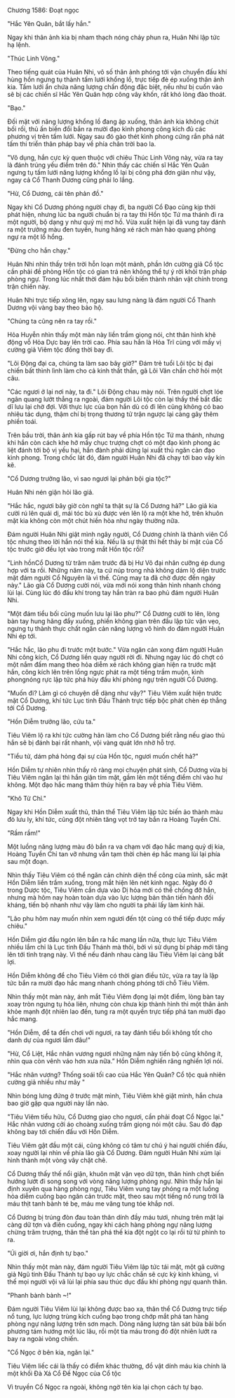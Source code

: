 




Chương 1586: Đoạt ngọc


"Hắc Yên Quân, bắt lấy hắn."

Ngay khi thân ảnh kia bị nham thạch nóng chảy phun ra, Huân Nhi lập tức hạ lệnh.

"Thúc Linh Võng."

Theo tiếng quát của Huân Nhi, vô số thân ảnh phóng tới vận chuyển đấu khí hùng hồn ngưng tụ thành tấm lưới khổng lồ, trực tiếp đè ép xuống thân ảnh kia. Tấm lưới ẩn chứa năng lượng chấn động đặc biệt, nếu như bị cuốn vào sẽ bị các chiến sĩ Hắc Yên Quân hợp công vây khốn, rất khó lòng đào thoát.

"Bạo."

Đối mặt với năng lượng khổng lồ đang ập xuống, thân ảnh kia không chút bối rối, thủ ấn biến đổi bắn ra mười đạo kình phong công kích đủ các phương vị trên tấm lưới. Ngay sau đó gào thét kình phong cứng rắn phá nát tấm thi triển thân pháp bay về phía chân trời bao la.

"Vô dụng, hắn cực kỳ quen thuộc với chiêu Thúc Linh Võng này, vừa ra tay là đánh trúng yếu điểm trên đó." Nhìn thấy các chiến sĩ Hắc Yên Quân ngưng tụ tấm lưới năng lượng khổng lồ lại bị công phá đơn giản như vậy, ngay cả Cổ Thanh Dương cũng phải lo lắng.

"Hừ, Cổ Dương, cái tên phản đồ."

Ngay khi Cổ Dương phóng người chạy đi, ba người Cổ Đạo cũng kịp thời phát hiện, nhưng lúc ba người chuẩn bị ra tay thì Hồn tộc Tứ ma thánh đi ra một người, bộ dạng y như quỷ mị mơ hồ. Vừa xuất hiện lại đã vung tay đánh ra một trưởng màu đen tuyền, hung hăng xé rách màn hào quang phòng ngự ra một lổ hổng.

"Đừng cho hắn chạy."

Huân Nhi nhìn thấy trên trời hỗn loạn một mảnh, phần lớn cường giả Cổ tộc cần phải đề phòng Hồn tộc có gian trá nên không thể tự ý rời khỏi trận pháp phòng ngự. Trong lúc nhất thời đám hậu bối biến thành nhân vật chính trong trận chiến này.

Huân Nhi trực tiếp xông lên, ngay sau lưng nàng là đám người Cổ Thanh Dương vội vàng bay theo bảo hộ.

"Chúng ta cũng nên ra tay rồi."

Hỏa Huyễn nhìn thấy một màn này liền trầm giọng nói, cht thân hình khẽ động vỗ Hỏa Dực bay lên trời cao. Phía sau hắn là Hỏa Trĩ cùng với mấy vị cường giả Viêm tộc đồng thời bay đi.

"Lôi Động đại ca, chúng ta làm sao bây giờ?" Đám trẻ tuổi Lôi tộc bị đại chiến bất thình lình làm cho cả kinh thất thần, gã Lôi Vân chần chờ hỏi một câu.

"Các ngươi ở lại nơi này, ta đi." Lôi Động chau mày nói. Trên người chợt lóe ngân quang lướt thẳng ra ngoài, đám người Lôi tộc còn lại thấy thế bất đắc dĩ lưu lại chờ đợi. Với thực lực của bọn hắn dù có đi lên cũng không có bao nhiêu tác dụng, thậm chí bị trọng thương tử trận ngược lại càng gây thêm phiền toái.

Trên bầu trời, thân ảnh kia gấp rút bay về phía Hồn tộc Tứ ma thánh, nhưng khi hắn còn cách khe hở mấy chục trượng chợt có một đạo kình phong ác liệt đánh tới bộ vị yếu hại, hắn đành phải dừng lại xuất thủ ngăn cản đạo kình phong. Trong chốc lát đó, đám người Huân Nhi đã chạy tới bao vây kín kẽ.

"Cổ Dương trưởng lão, vì sao ngươi lại phản bội gia tộc?"

Huân Nhi nén giận hỏi lão giả.

"Hắc hắc, ngươi bây giờ còn nghĩ ta thật sự là Cổ Dương hả?" Lão giả kia cười rú lên quái dị, mái tóc bù xù được vén lên lộ ra một khe hở, trên khuôn mặt kia không còn một chút hiền hòa như ngày thường nữa.

Đám người Huân Nhi giật mình ngây người, Cổ Dương chính là thành viên Cổ tộc nhưng theo lời hắn nói thế kia. Nếu là sự thật thì hết thảy bí mật của Cổ tộc trước giờ đều lọt vào trong mắt Hồn tộc rồi?

"Linh hồnCổ Dương từ trăm năm trước đã bị Hư Vô đại nhân cưỡng ép dung hợp với ta rồi. Những năm này, ta cứ núp trong nhà không dám lộ diện trước mặt đám người Cổ Nguyên là vì thế. Cũng may ta đã chờ được đến ngày này." Lão già Cổ Dương cười nói, vừa mới nói xong thân hình nhanh chóng lùi lại. Cùng lúc đó đấu khí trong tay hắn tràn ra bao phủ đám người Huân Nhi.

"Một đám tiểu bối cũng muốn lưu lại lão phu?" Cổ Dương cười to lên, lòng bàn tay hung hăng đẩy xuống, phiến không gian trên đầu lập tức vặn vẹo, ngưng tụ thành thực chất ngăn cản năng lượng vô hình do đám người Huân Nhi ép tới.

"Hắc hắc, lão phu đi trước một bước." Vừa ngăn cản xong đám người Huân Nhi công kích, Cổ Dương liền quay người rời đi. Nhưng ngay lúc đó chợt có một nắm đấm mang theo hỏa diễm xé rách không gian hiện ra trước mặt hắn, công kích lên trên lồng ngực phát ra một tiếng trầm muộn, kình phongnóng rực lập tức phá hủy đấu khí phòng ngự trên người Cổ Dương.

"Muốn đi? Làm gì có chuyện dễ dàng như vậy?" Tiêu Viêm xuất hiện trước mặt Cổ Dương, khí tức Lục tinh Đấu Thánh trực tiếp bộc phát chèn ép thẳng tới Cổ Dương.

"Hồn Diễm trưởng lão, cứu ta."

Tiêu Viêm lộ ra khí tức cường hãn làm cho Cổ Dương biết rằng nếu giao thủ hắn sẽ bị đánh bại rất nhanh, vội vàng quát lớn nhờ hỗ trợ.

"Tiểu tử, dám phá hỏng đại sự của Hồn tộc, ngươi muốn chết hả?"

Hồn Diễm tự nhiên nhìn thấy rõ ràng mọi chuyện phát sinh, Cổ Dương vừa bị Tiêu Viêm ngăn lại thì hắn giận tím mặt, gầm lên một tiếng điểm chỉ vào hư không. Một đạo hắc mang thâm thúy hiện ra bay về phía Tiêu Viêm.

"Khô Tử Chỉ."

Ngay khi Hồn Diễm xuất thủ, thân thể Tiêu Viêm lập tức biến ảo thành màu đỏ lưu ly, khí tức, cũng đột nhiên tăng vọt trở tay bắn ra Hoàng Tuyền Chỉ.

"Rầm rầm!"

Một luồng năng lượng màu đỏ bắn ra va chạm với đạo hắc mang quỷ dị kia, Hoàng Tuyền Chỉ tan vỡ nhưng vẫn tạm thời chèn ép hắc mang lùi lại phía sau một đoạn.

Nhìn thấy Tiêu Viêm có thể ngăn cản chính diện thế công của mình, sắc mặt Hồn Diễm liền trầm xuống, trong mắt hiện lên nét kinh ngạc. Ngày đó ở trong Dược tộc, Tiêu Viêm cần dựa vào Dị hỏa mới có thể chống đỡ hắn, nhưng mà hôm nay hoàn toàn dựa vào lực lượng bản thân tiến hành đối kháng, tiến bộ nhanh như vậy làm cho người ta phải lấy làm kinh hãi.

"Lão phu hôm nay muốn nhìn xem ngươi đến tột cùng có thể tiếp được mấy chiêu."

Hồn Diễm giơ đầu ngón lên bắn ra hắc mang lần nữa, thực lực Tiêu Viêm nhiều lắm chỉ là Lục tinh Đấu Thánh mà thôi, bởi vì sử dụng bí pháp mới tăng lên tới tình trạng này. Vì thế nếu đánh nhau càng lâu Tiêu Viêm lại càng bất lợi.

Hồn Diễm không để cho Tiêu Viêm có thời gian điều tức, vừa ra tay là lập tức bắn ra mười đạo hắc mang nhanh chóng phóng tới chỗ Tiêu Viêm.

Nhìn thấy một màn này, ánh mắt Tiêu Viêm đọng lại một điểm, lòng bàn tay xoay tròn ngưng tụ hỏa liên, nhưng còn chưa kịp thành hình thì một thân ảnh khỏe mạnh đột nhiên lao đến, tung ra một quyền trực tiếp phá tan mười đạo hắc mang.

"Hồn Diễm, để ta đến chơi với ngươi, ra tay đánh tiểu bối không tốt cho danh dự của ngươi lắm đâu!"

"Hừ, Cổ Liệt, Hắc nhân vương ngươi những năm này tiến bộ cũng không ít, nhìn qua còn vênh váo hơn xưa nữa.” Hồn Diễm nghiến răng nghiến lợi nói.

"Hắc nhân vương? Thống soái tối cao của Hắc Yên Quân? Cổ tộc quả nhiên cường giả nhiều như mây "

Nhìn bóng lưng đứng ở trước mặt mình, Tiêu Viêm khẽ giật mình, hắn chưa bao giờ gặp qua người này lần nào.

"Tiêu Viêm tiểu hữu, Cổ Dương giao cho ngươi, cần phải đoạt Cổ Ngọc lại." Hắc nhân vương cởi áo choàng xuống trầm giọng nói một câu. Sau đó đạp không bay tới chiến đấu với Hồn Diễm.

Tiêu Viêm gật đầu một cái, cũng không có tâm tư chú ý hai người chiến đấu, xoay người lại nhìn về phía lão già Cổ Dương. Đám người Huân Nhi xúm lại hình thành một vòng vây chặt chẽ.

Cổ Dương thấy thế nổi giận, khuôn mặt vặn vẹo dữ tợn, thân hình chợt biến hướng lướt đi song song với vòng năng lượng phòng ngự. Nhìn thấy hắn lại định xuyên qua hàng phòng ngự, Tiêu Viêm vung tay phóng ra một luồng hỏa diễm cuồng bạo ngăn cản trước mặt, theo sau một tiếng nổ rung trời là máu thịt tanh bành té bẹ, máu me văng tung tóe khắp nơi.

Cổ Dương bị trúng đòn đau toàn thân dính đầy máu tươi, nhưng trên mặt lại càng dữ tợn và điên cuồng, ngay khi cách hàng phòng ngự năng lượng chừng trăm trượng, thân thể tàn phá thế kia đột ngột co lại rồi từ từ phình to ra.

"Úi giời ơi, hắn định tự bạo."

Nhìn thấy một màn này, đám người Tiêu Viêm lập tức tái mặt, một gã cường giả Ngũ tinh Đấu Thánh tự bạo uy lực chắc chắn sẽ cực kỳ kinh khủng, vì thế mọi người vội vã lùi lại phía sau thúc dục đấu khí phòng ngự quanh thân.

"Phanh bành bành ~!"

Đám người Tiêu Viêm lùi lại không được bao xa, thân thể Cổ Dương trực tiếp nổ tung, lực lượng trùng kích cuồng bạo trong chớp mắt phá tan hàng phòng ngự năng lượng trên sơn mạch. Dòng năng lượng tàn sát bừa bãi bốn phương tám hướng một lúc lâu, rồi một tia máu trong đó đột nhiên lướt ra bay ra ngoài vòng chiến.

"Cổ Ngọc ở bên kia, ngăn lại."

Tiêu Viêm liếc cái là thấy có điểm khác thường, đồ vật dính máu kia chính là một khối Đà Xá Cổ Đế Ngọc của Cổ tộc

Vì truyền Cổ Ngọc ra ngoài, không ngờ tên kia lại chọn cách tự bạo.





